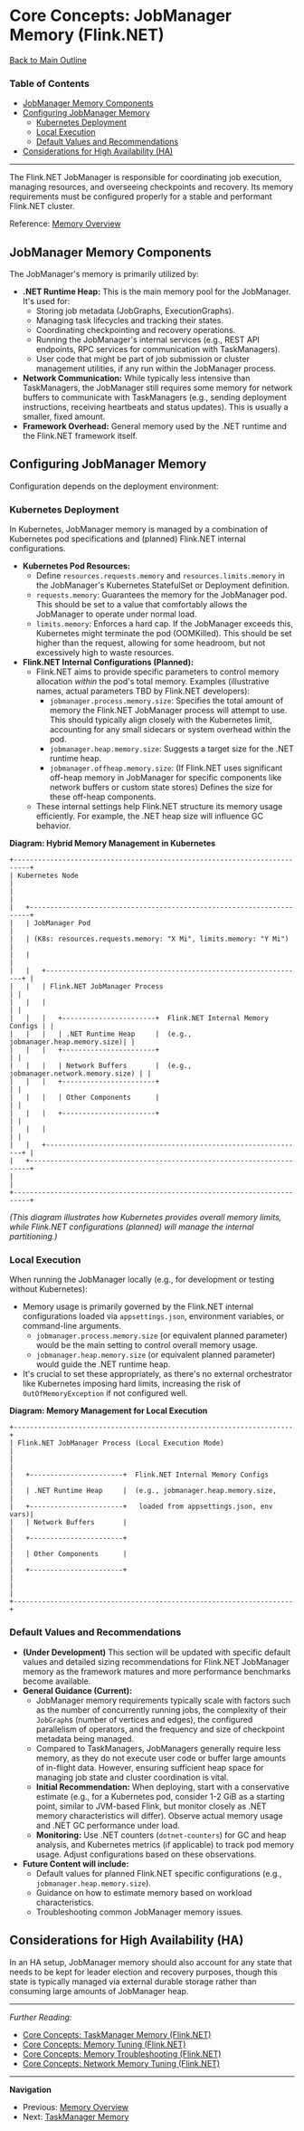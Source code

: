 # Core Concepts: JobManager Memory (Flink.NET)

[Back to Main Outline](./Wiki-Structure-Outline.md)

### Table of Contents
- [JobManager Memory Components](#jobmanager-memory-components)
- [Configuring JobManager Memory](#configuring-jobmanager-memory)
  - [Kubernetes Deployment](#kubernetes-deployment)
  - [Local Execution](#local-execution)
  - [Default Values and Recommendations](#default-values-and-recommendations)
- [Considerations for High Availability (HA)](#considerations-for-high-availability-ha)

---

The Flink.NET JobManager is responsible for coordinating job execution, managing resources, and overseeing checkpoints and recovery. Its memory requirements must be configured properly for a stable and performant Flink.NET cluster.

Reference: [Memory Overview](./Core-Concepts-Memory-Overview.md)

## JobManager Memory Components

The JobManager's memory is primarily utilized by:

*   **.NET Runtime Heap:** This is the main memory pool for the JobManager. It's used for:
    *   Storing job metadata (JobGraphs, ExecutionGraphs).
    *   Managing task lifecycles and tracking their states.
    *   Coordinating checkpointing and recovery operations.
    *   Running the JobManager's internal services (e.g., REST API endpoints, RPC services for communication with TaskManagers).
    *   User code that might be part of job submission or cluster management utilities, if any run within the JobManager process.
*   **Network Communication:** While typically less intensive than TaskManagers, the JobManager still requires some memory for network buffers to communicate with TaskManagers (e.g., sending deployment instructions, receiving heartbeats and status updates). This is usually a smaller, fixed amount.
*   **Framework Overhead:** General memory used by the .NET runtime and the Flink.NET framework itself.

## Configuring JobManager Memory

Configuration depends on the deployment environment:

### Kubernetes Deployment

In Kubernetes, JobManager memory is managed by a combination of Kubernetes pod specifications and (planned) Flink.NET internal configurations.

*   **Kubernetes Pod Resources:**
    *   Define `resources.requests.memory` and `resources.limits.memory` in the JobManager's Kubernetes StatefulSet or Deployment definition.
    *   `requests.memory`: Guarantees the memory for the JobManager pod. This should be set to a value that comfortably allows the JobManager to operate under normal load.
    *   `limits.memory`: Enforces a hard cap. If the JobManager exceeds this, Kubernetes might terminate the pod (OOMKilled). This should be set higher than the request, allowing for some headroom, but not excessively high to waste resources.
*   **Flink.NET Internal Configurations (Planned):**
    *   Flink.NET aims to provide specific parameters to control memory allocation *within* the pod's total memory. Examples (illustrative names, actual parameters TBD by Flink.NET developers):
        *   `jobmanager.process.memory.size`: Specifies the total amount of memory the Flink.NET JobManager process will attempt to use. This should typically align closely with the Kubernetes limit, accounting for any small sidecars or system overhead within the pod.
        *   `jobmanager.heap.memory.size`: Suggests a target size for the .NET runtime heap.
        *   `jobmanager.offheap.memory.size`: (If Flink.NET uses significant off-heap memory in JobManager for specific components like network buffers or custom state stores) Defines the size for these off-heap components.
    *   These internal settings help Flink.NET structure its memory usage efficiently. For example, the .NET heap size will influence GC behavior.

**Diagram: Hybrid Memory Management in Kubernetes**
```ascii
+--------------------------------------------------------------------------+
| Kubernetes Node                                                          |
|                                                                          |
|   +----------------------------------------------------------------------+
|   | JobManager Pod                                                       |
|   | (K8s: resources.requests.memory: "X Mi", limits.memory: "Y Mi")      |
|   |                                                                      |
|   |   +----------------------------------------------------------------+ |
|   |   | Flink.NET JobManager Process                                   | |
|   |   |                                                                | |
|   |   |   +-----------------------+  Flink.NET Internal Memory Configs | |
|   |   |   | .NET Runtime Heap     |  (e.g., jobmanager.heap.memory.size)| |
|   |   |   +-----------------------+                                    | |
|   |   |   | Network Buffers       |  (e.g., jobmanager.network.memory.size) | |
|   |   |   +-----------------------+                                    | |
|   |   |   | Other Components      |                                    | |
|   |   |   +-----------------------+                                    | |
|   |   |                                                                | |
|   |   +----------------------------------------------------------------+ |
|   +----------------------------------------------------------------------+
|                                                                          |
+--------------------------------------------------------------------------+
```

*(This diagram illustrates how Kubernetes provides overall memory limits, while Flink.NET configurations (planned) will manage the internal partitioning.)*

### Local Execution

When running the JobManager locally (e.g., for development or testing without Kubernetes):

*   Memory usage is primarily governed by the Flink.NET internal configurations loaded via `appsettings.json`, environment variables, or command-line arguments.
    *   `jobmanager.process.memory.size` (or equivalent planned parameter) would be the main setting to control overall memory usage.
    *   `jobmanager.heap.memory.size` (or equivalent planned parameter) would guide the .NET runtime heap.
*   It's crucial to set these appropriately, as there's no external orchestrator like Kubernetes imposing hard limits, increasing the risk of `OutOfMemoryException` if not configured well.

**Diagram: Memory Management for Local Execution**
```ascii
+---------------------------------------------------------------------+
| Flink.NET JobManager Process (Local Execution Mode)                 |
|                                                                     |
|   +-----------------------+  Flink.NET Internal Memory Configs      |
|   | .NET Runtime Heap     |  (e.g., jobmanager.heap.memory.size,    |
|   +-----------------------+   loaded from appsettings.json, env vars)|
|   | Network Buffers       |                                         |
|   +-----------------------+                                         |
|   | Other Components      |                                         |
|   +-----------------------+                                         |
|                                                                     |
+---------------------------------------------------------------------+
```

### Default Values and Recommendations

*   **(Under Development)** This section will be updated with specific default values and detailed sizing recommendations for Flink.NET JobManager memory as the framework matures and more performance benchmarks become available.
*   **General Guidance (Current):**
    *   JobManager memory requirements typically scale with factors such as the number of concurrently running jobs, the complexity of their `JobGraph`s (number of vertices and edges), the configured parallelism of operators, and the frequency and size of checkpoint metadata being managed.
    *   Compared to TaskManagers, JobManagers generally require less memory, as they do not execute user code or buffer large amounts of in-flight data. However, ensuring sufficient heap space for managing job state and cluster coordination is vital.
    *   **Initial Recommendation:** When deploying, start with a conservative estimate (e.g., for a Kubernetes pod, consider 1-2 GiB as a starting point, similar to JVM-based Flink, but monitor closely as .NET memory characteristics will differ). Observe actual memory usage and .NET GC performance under load.
    *   **Monitoring:** Use .NET counters (`dotnet-counters`) for GC and heap analysis, and Kubernetes metrics (if applicable) to track pod memory usage. Adjust configurations based on these observations.
*   **Future Content will include:**
    *   Default values for planned Flink.NET specific configurations (e.g., `jobmanager.heap.memory.size`).
    *   Guidance on how to estimate memory based on workload characteristics.
    *   Troubleshooting common JobManager memory issues.

## Considerations for High Availability (HA)

In an HA setup, JobManager memory should also account for any state that needs to be kept for leader election and recovery purposes, though this state is typically managed via external durable storage rather than consuming large amounts of JobManager heap.

---

*Further Reading:*
*   [Core Concepts: TaskManager Memory (Flink.NET)](./Core-Concepts-Memory-TaskManager.md)
*   [Core Concepts: Memory Tuning (Flink.NET)](./Core-Concepts-Memory-Tuning.md)
*   [Core Concepts: Memory Troubleshooting (Flink.NET)](./Core-Concepts-Memory-Troubleshooting.md)
*   [Core Concepts: Network Memory Tuning (Flink.NET)](./Core-Concepts-Memory-Network.md)

---
**Navigation**
*   Previous: [Memory Overview](./Core-Concepts-Memory-Overview.md)
*   Next: [TaskManager Memory](./Core-Concepts-Memory-TaskManager.md)
